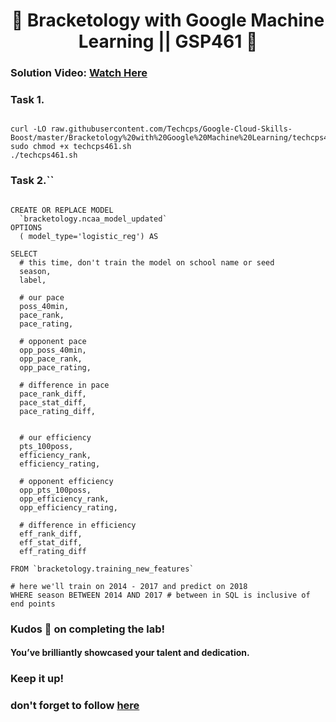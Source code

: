 <h1 align="center">
🚀  Bracketology with Google Machine Learning
 || GSP461        🚀
</h1>

### **Solution Video:** [Watch Here]()

### Task 1.

```lookml

curl -LO raw.githubusercontent.com/Techcps/Google-Cloud-Skills-Boost/master/Bracketology%20with%20Google%20Machine%20Learning/techcps461.sh
sudo chmod +x techcps461.sh
./techcps461.sh

```

### Task 2.**``**

```lookml

CREATE OR REPLACE MODEL
  `bracketology.ncaa_model_updated`
OPTIONS
  ( model_type='logistic_reg') AS

SELECT
  # this time, don't train the model on school name or seed
  season,
  label,

  # our pace
  poss_40min,
  pace_rank,
  pace_rating,

  # opponent pace
  opp_poss_40min,
  opp_pace_rank,
  opp_pace_rating,

  # difference in pace
  pace_rank_diff,
  pace_stat_diff,
  pace_rating_diff,


  # our efficiency
  pts_100poss,
  efficiency_rank,
  efficiency_rating,

  # opponent efficiency
  opp_pts_100poss,
  opp_efficiency_rank,
  opp_efficiency_rating,

  # difference in efficiency
  eff_rank_diff,
  eff_stat_diff,
  eff_rating_diff

FROM `bracketology.training_new_features`

# here we'll train on 2014 - 2017 and predict on 2018
WHERE season BETWEEN 2014 AND 2017 # between in SQL is inclusive of end points

```

### Kudos 🌟 on completing the lab!

#### You’ve brilliantly showcased your talent and dedication.

### Keep it up!

### don't forget to follow [here](https://youtube.com/@hellodev1?si=1GE3_P0V8xbViLhc)
